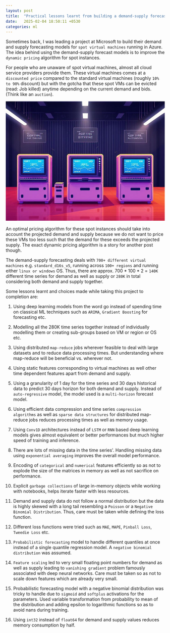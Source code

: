 ```yaml
---
layout: post
title:  "Practical lessons learnt from building a demand-supply forecasting model"
date:   2025-02-04 18:50:11 +0530
categories: ml
---
```


Sometimes back, I was leading a project at Microsoft to build their demand and supply forecasting models for `spot virtual machines` running in Azure. The idea behind using the demand-supply forecast models is to improve the `dynamic pricing` algorithm for spot instances.

For people who are unaware of spot virtual machines, almost all cloud service providers provide them. These virtual machines comes at a `discounted price` compared to the standard virtual machines (roughly `10% to 90%` discount) but with the gotcha that these spot VMs can be evicted (read: Job killed) anytime depending on the current demand and bids. (Think like an `auction`).

![Real Time Bidding for VMs (AI Generated)](/docs/assets/rtb.jpg)

An optimal pricing algorithm for these spot instances should take into account the projected demand and supply because we do not want to price these VMs too less such that the demand for these exceeds the projected supply. The exact dynamic pricing algorithm is a story for another post though.

The demand-supply forecasting deals with `700+ different virtual machines` e.g. `standard_d16s_v5`, running across `100+ regions` and running either `linux or windows` OS. Thus, there are approx. 700 * 100 * 2 = `140K` different time series for demand as well as supply or `280K` in total considering both demand and supply together.

Some lessons learnt and choices made while taking this project to completion are:

1. Using deep learning models from the word go instead of spending time on classical ML techniques such as `ARIMA`, `Gradient Boosting` for forecasting etc.

2. Modelling all the 280K time series together instead of individually modelling them or creating sub-groups based on VM or region or OS etc.

3. Using distributed `map-reduce` jobs wherever feasible to deal with large datasets and to reduce data processing times. But understanding where map-reduce will be beneficial vs. wherever not.

4. Using static features corresponding to virtual machines as well other time dependent features apart from demand and supply.

5. Using a granularity of 1 day for the time series and 30 days historical data to predict 30 days horizon for both demand and supply. Instead of `auto-regressive` model, the model used is a `multi-horizon` forecast model.

6. Using efficient data compression and time series `compression algorithms` as well as `sparse data structures` for distributed map-reduce jobs reduces processing times as well as memory usage.

7. Using `Conv1D` architectures instead of `LSTM` or `RNN` based deep learning models gives almost equivalent or better performances but much higher speed of training and inference.

8. There are lots of missing data in the time series'. Handling missing data using `exponential averaging` improves the overall model performance.

9. Encoding of `categorical` and `numerical` features efficiently so as not to explode the size of the matrices in memory as well as not sacrifice on performance.

10. Explicit `garbage collections` of large in-memory objects while working with notebooks, helps iterate faster with less resources.

11. Demand and supply data do not follow a normal distribution but the data is highly skewed with a long tail resembling a `Poisson` or a `Negative Binomial Distribution`. Thus, care must be taken while defining the loss function.

12. Different loss functions were tried such as `MAE`, `MAPE`, `Pinball Loss`, `Tweedie Loss` etc.

13. `Probabilistic forecasting` model to handle different quantiles at once instead of a single quantile regression model. A `negative binomial distribution` was assumed.

14. `Feature scaling` led to very small floating point numbers for demand as well as supply leading to `vanishing gradient` problem famously associated with deep neural networks. Care must be taken so as not to scale down features which are already very small.

15. Probabilistic forecasting model with a negative binomial distribution was tricky to handle due to `sigmoid` and `softplus` activations for the parameters. Used variable transformation from probability to mean of the distribution and adding epsilon to logarithmic functions so as to avoid nans during training.

16. Using `int32` instead of `float64` for demand and supply values reduces memory consumption by half. 
    
